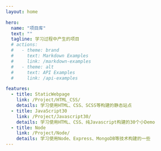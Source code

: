 ```yaml
---
layout: home

hero:
  name: "项目库"
  text: ""
  tagline: 学习过程中产生的项目
  # actions:
  #   - theme: brand
  #     text: Markdown Examples
  #     link: /markdown-examples
  #   - theme: alt
  #     text: API Examples
  #     link: /api-examples

features:
  - title: StaticWebpage
    link: /Project/HTML_CSS/
    details: 学习使用HTML、CSS、SCSS等构建的静态站点
  - title: JavaScript30
    link: /Project/Javascript30/
    details: 学习使用HTML、CSS、纯Javascript构建的30个小Demo
  - title: Node
    link: /Project/Node/
    details: 学习使用Node、Express、MongoDB等技术构建的一些
---
```


